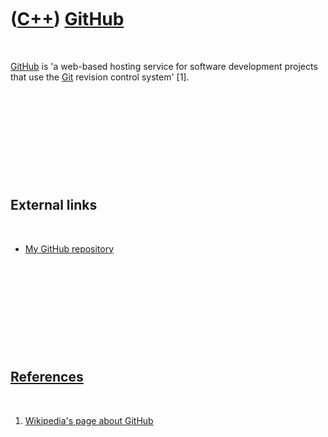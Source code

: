 
 

 

 

 

 

([C++](Cpp.md)) [GitHub](CppGitHub.md)
========================================

 

[GitHub](CppGitHub.md) is 'a web-based hosting service for software
development projects that use the [Git](CppGit.md) revision control
system' \[1\].

 

 

 

 

 

External links
--------------

 

-   [My GitHub
    repository](http://github.com/richelbilderbeek/ProjectRichelBilderbeek)

 

 

 

 

 

[References](CppReferences.md)
-------------------------------

 

1.  [Wikipedia's page about GitHub](http://en.wikipedia.org/wiki/GitHub)

 

 

 

 

 

 

